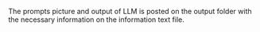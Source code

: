 The prompts picture and output of LLM is posted on the output folder with the necessary information on the information text file. 

